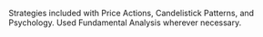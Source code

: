 Strategies included with Price Actions, Candelistick Patterns, and Psychology.
Used Fundamental Analysis wherever necessary.
